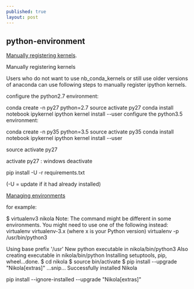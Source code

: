```yaml
---
published: true
layout: post
---
```

## python-environment

[Manually registering kernels](http://stackoverflow.com/questions/30492623/using-both-python-2-x-and-python-3-x-in-ipython-notebook). 


Manually registering kernels

Users who do not want to use nb_conda_kernels or still use older versions of anaconda can use following steps to manually register ipython kernels.

configure the python2.7 environment:

conda create -n py27 python=2.7
source activate py27
conda install notebook ipykernel
ipython kernel install --user
configure the python3.5 environment:

conda create -n py35 python=3.5
source activate py35
conda install notebook ipykernel
ipython kernel install --user


source activate py27

activate py27 : windows
deactivate 


pip install -U -r requirements.txt 

(-U = update if it had already installed)


[Managing environments](http://conda.pydata.org/docs/using/envs.html)


for example:

$ virtualenv3 nikola
Note:
  The command might be different in some environments.
  You might need to use one of the following instead:
    virtualenv
    virtualenv-3.x (where x is your Python version)
    virtualenv -p /usr/bin/python3

Using base prefix '/usr'
New python executable in nikola/bin/python3
Also creating executable in nikola/bin/python
Installing setuptools, pip, wheel...done.
$ cd nikola
$ source bin/activate
$ pip install --upgrade "Nikola[extras]"
...snip...
Successfully installed Nikola


pip install --ignore-installed   --upgrade "Nikola[extras]"
